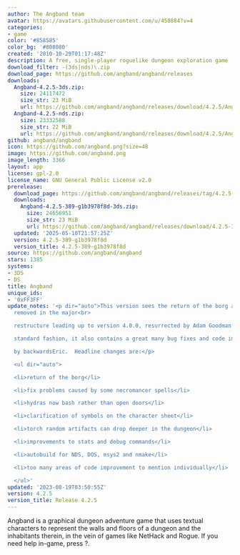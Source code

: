 ```yaml
---
author: The Angband team
avatar: https://avatars.githubusercontent.com/u/458884?v=4
categories:
- game
color: '#858585'
color_bg: '#808080'
created: '2010-10-29T01:17:48Z'
description: A free, single-player roguelike dungeon exploration game
download_filter: -(3ds|nds)\.zip
download_page: https://github.com/angband/angband/releases
downloads:
  Angband-4.2.5-3ds.zip:
    size: 24117472
    size_str: 23 MiB
    url: https://github.com/angband/angband/releases/download/4.2.5/Angband-4.2.5-3ds.zip
  Angband-4.2.5-nds.zip:
    size: 23332588
    size_str: 22 MiB
    url: https://github.com/angband/angband/releases/download/4.2.5/Angband-4.2.5-nds.zip
github: angband/angband
icon: https://github.com/angband.png?size=48
image: https://github.com/angband.png
image_length: 3366
layout: app
license: gpl-2.0
license_name: GNU General Public License v2.0
prerelease:
  download_page: https://github.com/angband/angband/releases/tag/4.2.5-389-g1b3978f8d
  downloads:
    Angband-4.2.5-389-g1b3978f8d-3ds.zip:
      size: 24656951
      size_str: 23 MiB
      url: https://github.com/angband/angband/releases/download/4.2.5-389-g1b3978f8d/Angband-4.2.5-389-g1b3978f8d-3ds.zip
  updated: '2025-05-10T21:57:25Z'
  version: 4.2.5-389-g1b3978f8d
  version_title: 4.2.5-389-g1b3978f8d
source: https://github.com/angband/angband
stars: 1385
systems:
- 3DS
- DS
title: Angband
unique_ids:
- '0xFF3FF'
update_notes: '<p dir="auto">This version sees the return of the borg automatic player,
  removed in the major<br>

  restructure leading up to version 4.0.0, resurrected by Adam Goodman.  In now<br>

  standard fashion, it also contains a great many bug fixes and code improvements<br>

  by backwardsEric.  Headline changes are:</p>

  <ul dir="auto">

  <li>return of the borg</li>

  <li>fix problems caused by some necromancer spells</li>

  <li>hydras now bash rather than open doors</li>

  <li>clarification of symbols on the character sheet</li>

  <li>torch random artifacts can drop deeper in the dungeon</li>

  <li>improvements to stats and debug commands</li>

  <li>autobuild for NDS, DOS, msys2 and nmake</li>

  <li>too many areas of code improvement to mention individually</li>

  </ul>'
updated: '2023-08-19T03:50:55Z'
version: 4.2.5
version_title: Release 4.2.5
---
```

Angband is a graphical dungeon adventure game that uses textual characters to represent the walls and floors of a dungeon and the inhabitants therein, in the vein of games like NetHack and Rogue. If you need help in-game, press ?.